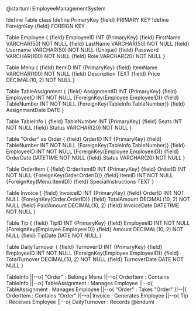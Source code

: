 @startuml EmployeeManagementSystem

!define Table class
!define PrimaryKey {field} PRIMARY KEY
!define ForeignKey {field} FOREIGN KEY

Table Employee {
  {field} EmployeeID INT {PrimaryKey}
  {field} FirstName VARCHAR(50) NOT NULL
  {field} LastName VARCHAR(50) NOT NULL
  {field} Username VARCHAR(50) NOT NULL {Unique}
  {field} Password VARCHAR(100) NOT NULL
  {field} Role VARCHAR(20) NOT NULL
}

Table Menu {
  {field} ItemID INT {PrimaryKey}
  {field} ItemName VARCHAR(100) NOT NULL
  {field} Description TEXT
  {field} Price DECIMAL(10, 2) NOT NULL
}

Table TableAssignment {
  {field} AssignmentID INT {PrimaryKey}
  {field} EmployeeID INT NOT NULL {ForeignKey(Employee.EmployeeID)}
  {field} TableNumber INT NOT NULL {ForeignKey(TableInfo.TableNumber)}
  {field} AssignmentDate DATE
}

Table TableInfo {
  {field} TableNumber INT {PrimaryKey}
  {field} Seats INT NOT NULL
  {field} Status VARCHAR(20) NOT NULL
}

Table "Order" as Order {
  {field} OrderID INT {PrimaryKey}
  {field} TableNumber INT NOT NULL {ForeignKey(TableInfo.TableNumber)}
  {field} EmployeeID INT NOT NULL {ForeignKey(Employee.EmployeeID)}
  {field} OrderDate DATETIME NOT NULL
  {field} Status VARCHAR(20) NOT NULL
}

Table OrderItem {
  {field} OrderItemID INT {PrimaryKey}
  {field} OrderID INT NOT NULL {ForeignKey(Order.OrderID)}
  {field} ItemID INT NOT NULL {ForeignKey(Menu.ItemID)}
  {field} SpecialInstructions TEXT
}

Table Invoice {
  {field} InvoiceID INT {PrimaryKey}
  {field} OrderID INT NOT NULL {ForeignKey(Order.OrderID)}
  {field} TotalAmount DECIMAL(10, 2) NOT NULL
  {field} PaidAmount DECIMAL(10, 2)
  {field} InvoiceDate DATETIME NOT NULL
}

Table Tip {
  {field} TipID INT {PrimaryKey}
  {field} EmployeeID INT NOT NULL {ForeignKey(Employee.EmployeeID)}
  {field} Amount DECIMAL(10, 2) NOT NULL
  {field} TipDate DATE NOT NULL
}

Table DailyTurnover {
  {field} TurnoverID INT {PrimaryKey}
  {field} EmployeeID INT NOT NULL {ForeignKey(Employee.EmployeeID)}
  {field} TotalTurnover DECIMAL(10, 2) NOT NULL
  {field} TurnoverDate DATE NOT NULL
}

TableInfo ||--o{ "Order" : Belongs
Menu }|--o{ OrderItem : Contains
TableInfo ||--o{ TableAssignment : Manages
Employee ||--o{ TableAssignment : Manages
Employee ||--o{ "Order" : Takes
"Order" }|--|{ OrderItem : Contains
"Order" }|--o| Invoice : Generates
Employee ||--o{ Tip : Receives
Employee ||--o{ DailyTurnover : Records
@enduml